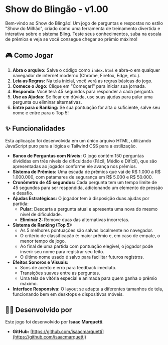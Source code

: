 # Show do Blingão - v1.00

Bem-vindo ao Show do Blingão! Um jogo de perguntas e respostas no estilo "Show do Milhão", criado como uma ferramenta de treinamento divertida e interativa sobre o sistema Bling. Teste seus conhecimentos, suba na escala de prêmios e veja se você consegue chegar ao prêmio máximo!

## 🎮 Como Jogar

1.  **Abra o arquivo:** Salve o código como `index.html` e abra-o em qualquer navegador de internet moderno (Chrome, Firefox, Edge, etc.).
2.  **Leia as Regras:** Na tela inicial, você verá as regras básicas do jogo.
3.  **Comece o Jogo:** Clique em "Começar!" para iniciar sua jornada.
4.  **Responda:** Você terá 45 segundos para responder a cada pergunta.
5.  **Use as Ajudas:** Se ficar em dúvida, use suas ajudas para pular uma pergunta ou eliminar alternativas.
6.  **Entre para o Ranking:** Se sua pontuação for alta o suficiente, salve seu nome e entre para o Top 5!

## ✨ Funcionalidades

Esta aplicação foi desenvolvida em um único arquivo HTML, utilizando JavaScript puro para a lógica e Tailwind CSS para a estilização.

-   **Banco de Perguntas com Níveis:** O jogo contém 150 perguntas divididas em três níveis de dificuldade (Fácil, Médio e Difícil), que são apresentadas ao jogador conforme ele avança nos prêmios.
-   **Sistema de Prêmios:** Uma escada de prêmios que vai de R$ 1.000 a R$ 1.000.000, com patamares de segurança em R$ 5.000 e R$ 50.000.
-   **Cronômetro de 45 segundos:** Cada pergunta tem um tempo limite de 45 segundos para ser respondida, adicionando um elemento de pressão e desafio.
-   **Ajudas Estratégicas:** O jogador tem à disposição duas ajudas por partida:
    -   **Pular:** Descarta a pergunta atual e apresenta uma nova do mesmo nível de dificuldade.
    -   **Eliminar 2:** Remove duas das alternativas incorretas.
-   **Sistema de Ranking (Top 5):**
    -   As 5 melhores pontuações são salvas localmente no navegador.
    -   O critério de classificação é: maior prêmio e, em caso de empate, o menor tempo de jogo.
    -   Ao final de uma partida com pontuação elegível, o jogador pode inserir seu nome para registrar seu feito.
    -   O último nome usado é salvo para facilitar futuros registros.
-   **Efeitos Sonoros e Visuais:**
    -   Sons de acerto e erro para feedback imediato.
    -   Transições suaves entre as perguntas.
    -   Uma tela de vitória especial e animada para quem ganha o prêmio máximo.
-   **Interface Responsiva:** O layout se adapta a diferentes tamanhos de tela, funcionando bem em desktops e dispositivos móveis.

## 👨‍💻 Desenvolvido por

Este jogo foi desenvolvido por **Isaac Marquetti**.

-   **GitHub:** [https://github.com/isaacmarquetti](https://github.com/isaacmarquetti)
